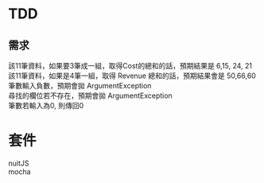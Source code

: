 TDD 
=========================================

## 需求

該11筆資料，如果要3筆成一組，取得Cost的總和的話，預期結果是 6,15, 24, 21 <br />
該11筆資料，如果是4筆一組，取得 Revenue 總和的話，預期結果會是 50,66,60<br />
筆數輸入負數，預期會拋 ArgumentException<br />
尋找的欄位若不存在，預期會拋 ArgumentException<br />
筆數若輸入為0, 則傳回0<br />

# 套件

nuitJS <br />
mocha
